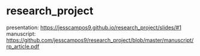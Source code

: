 # research_project
presentation: https://jesscampos9.github.io/research_project/slides/#1
manuscript: https://github.com/jesscampos9/research_project/blob/master/manuscript/rp_article.pdf
